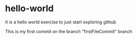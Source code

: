 # hello-world
It is a hello world exercise to just start exploring github

This is my first commit on the branch "firstFileCommit" branch
